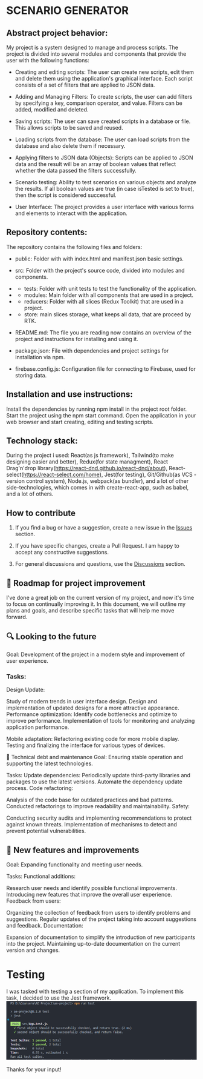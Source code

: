 
# SCENARIO GENERATOR

## Abstract project behavior:

My project is a system designed to manage and process scripts. The project is divided into several modules and components that provide the user with the following functions:

- Creating and editing scripts: The user can create new scripts, edit them and delete them using the application's graphical interface. Each script consists of a set of filters that are applied to JSON data.

- Adding and Managing Filters: To create scripts, the user can add filters by specifying a key, comparison operator, and value. Filters can be added, modified and deleted.

- Saving scripts: The user can save created scripts in a database or file. This allows scripts to be saved and reused.

- Loading scripts from the database: The user can load scripts from the database and also delete them if necessary.

- Applying filters to JSON data (Objects): Scripts can be applied to JSON data and the result will be an array of boolean values that reflect whether the data passed the filters successfully.

- Scenario testing: Ability to test scenarios on various objects and analyze the results. If all boolean values are true (in case isTested is set to true), then the script is considered successful.

- User Interface: The project provides a user interface with various forms and elements to interact with the application.

## Repository contents:

The repository contains the following files and folders:

- public: Folder with with index.html and manifest.json basic settings.

- src: Folder with the project's source code, divided into modules and components.
- - tests: Folder with unit tests to test the functionality of the application.
- - modules: Main folder with all components that are used in a project.
- - reducers: Folder with all slices (Redux Toolkit) that are used in a project. 
- - store: main slices storage, what keeps all data, that are proceed by RTK.
- README.md: The file you are reading now contains an overview of the project and instructions for installing and using it.
- package.json: File with dependencies and project settings for installation via npm.
- firebase.config.js: Configuration file for connecting to Firebase, used for storing data.

## Installation and use instructions:

Install the dependencies by running npm install in the project root folder.
Start the project using the npm start command.
Open the application in your web browser and start creating, editing and testing scripts.

## Technology stack:

During the project i used: React(as js framework), Tailwind(to make designing easier and better), Redux(for state managment), React Drag'n'drop library(https://react-dnd.github.io/react-dnd/about), React-select(https://react-select.com/home), Jest(for testing), Git/Github(as VCS - version control system), Node.js, webpack(as bundler), and a lot of other side-technologies, which comes in with create-react-app, such as babel, and a lot of others.

## How to contribute

1. If you find a bug or have a suggestion, create a new issue in the [Issues](https://github.com/dmitry-lapin/AE-Project/issues) section.

2. If you have specific changes, create a Pull Request. I am happy to accept any constructive suggestions.

3. For general discussions and questions, use the [Discussions](https://github.com/dmitry-lapin/AE-Project/discussions) section.



## 🚀 Roadmap for project improvement

I've done a great job on the current version of my project, and now it's time to focus on continually improving it. In this document, we will outline my plans and goals, and describe specific tasks that will help me move forward.

## 🔍 Looking to the future
Goal: Development of the project in a modern style and improvement of user experience.

### Tasks:
Design Update:

Study of modern trends in user interface design.
Design and implementation of updated designs for a more attractive appearance.
Performance optimization:
Identify code bottlenecks and optimize to improve performance.
Implementation of tools for monitoring and analyzing application performance.

Mobile adaptation:
Refactoring existing code for more mobile display.
Testing and finalizing the interface for various types of devices.

🚧 Technical debt and maintenance
Goal: Ensuring stable operation and supporting the latest technologies.

Tasks:
Update dependencies:
Periodically update third-party libraries and packages to use the latest versions.
Automate the dependency update process.
Code refactoring:

Analysis of the code base for outdated practices and bad patterns.
Conducted refactorings to improve readability and maintainability.
Safety:

Conducting security audits and implementing recommendations to protect against known threats.
Implementation of mechanisms to detect and prevent potential vulnerabilities.

## 🚀 New features and improvements
Goal: Expanding functionality and meeting user needs.

Tasks:
Functional additions:

Research user needs and identify possible functional improvements.
Introducing new features that improve the overall user experience.
Feedback from users:

Organizing the collection of feedback from users to identify problems and suggestions.
Regular updates of the project taking into account suggestions and feedback.
Documentation:

Expansion of documentation to simplify the introduction of new participants into the project.
Maintaining up-to-date documentation on the current version and changes.

# Testing

I was tasked with testing a section of my application. To implement this task, I decided to use the Jest framework.
![Screenshot of this test.](./src/media/test.png)

Thanks for your input!